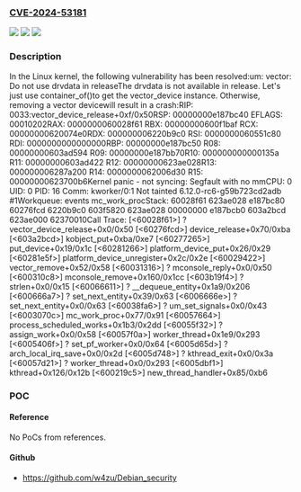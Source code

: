 ### [CVE-2024-53181](https://cve.mitre.org/cgi-bin/cvename.cgi?name=CVE-2024-53181)
![](https://img.shields.io/static/v1?label=Product&message=Linux&color=blue)
![](https://img.shields.io/static/v1?label=Version&message=1da177e4c3f41524e886b7f1b8a0c1fc7321cac2%3C%208ed7793f6f589b4e1f0b38f8448578d2a48f9c82%20&color=brighgreen)
![](https://img.shields.io/static/v1?label=Vulnerability&message=n%2Fa&color=brighgreen)

### Description

In the Linux kernel, the following vulnerability has been resolved:um: vector: Do not use drvdata in releaseThe drvdata is not available in release. Let's just use container_of()to get the vector_device instance. Otherwise, removing a vector devicewill result in a crash:RIP: 0033:vector_device_release+0xf/0x50RSP: 00000000e187bc40  EFLAGS: 00010202RAX: 0000000060028f61 RBX: 00000000600f1baf RCX: 00000000620074e0RDX: 000000006220b9c0 RSI: 0000000060551c80 RDI: 0000000000000000RBP: 00000000e187bc50 R08: 00000000603ad594 R09: 00000000e187bb70R10: 000000000000135a R11: 00000000603ad422 R12: 00000000623ae028R13: 000000006287a200 R14: 0000000062006d30 R15: 00000000623700b6Kernel panic - not syncing: Segfault with no mmCPU: 0 UID: 0 PID: 16 Comm: kworker/0:1 Not tainted 6.12.0-rc6-g59b723cd2adb #1Workqueue: events mc_work_procStack: 60028f61 623ae028 e187bc80 60276fcd 6220b9c0 603f5820 623ae028 00000000 e187bcb0 603a2bcd 623ae000 62370010Call Trace: [<60028f61>] ? vector_device_release+0x0/0x50 [<60276fcd>] device_release+0x70/0xba [<603a2bcd>] kobject_put+0xba/0xe7 [<60277265>] put_device+0x19/0x1c [<60281266>] platform_device_put+0x26/0x29 [<60281e5f>] platform_device_unregister+0x2c/0x2e [<60029422>] vector_remove+0x52/0x58 [<60031316>] ? mconsole_reply+0x0/0x50 [<600310c8>] mconsole_remove+0x160/0x1cc [<603b19f4>] ? strlen+0x0/0x15 [<60066611>] ? __dequeue_entity+0x1a9/0x206 [<600666a7>] ? set_next_entity+0x39/0x63 [<6006666e>] ? set_next_entity+0x0/0x63 [<60038fa6>] ? um_set_signals+0x0/0x43 [<6003070c>] mc_work_proc+0x77/0x91 [<60057664>] process_scheduled_works+0x1b3/0x2dd [<60055f32>] ? assign_work+0x0/0x58 [<60057f0a>] worker_thread+0x1e9/0x293 [<6005406f>] ? set_pf_worker+0x0/0x64 [<6005d65d>] ? arch_local_irq_save+0x0/0x2d [<6005d748>] ? kthread_exit+0x0/0x3a [<60057d21>] ? worker_thread+0x0/0x293 [<6005dbf1>] kthread+0x126/0x12b [<600219c5>] new_thread_handler+0x85/0xb6

### POC

#### Reference
No PoCs from references.

#### Github
- https://github.com/w4zu/Debian_security

